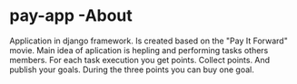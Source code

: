 # pay-app -About
Application in django framework. Is created based on the "Pay It Forward" movie. Main idea of aplication is hepling and performing tasks others members. For each task execution you get points. Collect points. And publish your goals. During the three points you can buy one goal.
